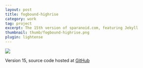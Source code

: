 ```yaml
---
layout: post
title: fogbound-highrise
category: work
tag: project
excerpt: The 15th version of sparanoid.com, featuring Jekyll
thumbnail: thumb/fogbound-highrise.png
plugin: lightense
---
```


<p class="browser"><img src="{{ site.file }}/fogbound-highrise-screenshot-large.png"></p>

<p>Version 15, source code hosted at <a href="https://github.com/sparanoid/sparanoid.com">GitHub</a></p>
